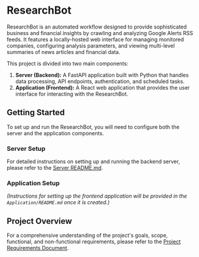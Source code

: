# ResearchBot

ResearchBot is an automated workflow designed to provide sophisticated business and financial insights by crawling and analyzing Google Alerts RSS feeds. It features a locally-hosted web interface for managing monitored companies, configuring analysis parameters, and viewing multi-level summaries of news articles and financial data.

This project is divided into two main components:

1.  **Server (Backend):** A FastAPI application built with Python that handles data processing, API endpoints, authentication, and scheduled tasks.
2.  **Application (Frontend):** A React web application that provides the user interface for interacting with the ResearchBot.

## Getting Started

To set up and run the ResearchBot, you will need to configure both the server and the application components.

### Server Setup

For detailed instructions on setting up and running the backend server, please refer to the [Server README.md](Server/README.md).

### Application Setup

*(Instructions for setting up the frontend application will be provided in the `Application/README.md` once it is created.)*

## Project Overview

For a comprehensive understanding of the project's goals, scope, functional, and non-functional requirements, please refer to the [Project Requirements Document](requirements.md).

